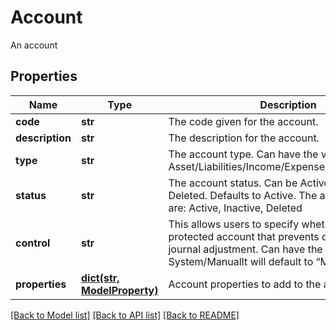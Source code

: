 # Account

An account

## Properties
Name | Type | Description | Notes
------------ | ------------- | ------------- | -------------
**code** | **str** | The code given for the account. | 
**description** | **str** | The description for the account. | [optional] 
**type** | **str** | The account type. Can have the values: Asset/Liabilities/Income/Expense/Capital/Revenue. | 
**status** | **str** | The account status. Can be Active, Inactive or Deleted. Defaults to Active. The available values are: Active, Inactive, Deleted | 
**control** | **str** | This allows users to specify whether this a protected account that prevents direct manual journal adjustment. Can have the values: System/ManualIt will default to “Manual”. | 
**properties** | [**dict(str, ModelProperty)**](ModelProperty.md) | Account properties to add to the account. | [optional] 

[[Back to Model list]](../README.md#documentation-for-models) [[Back to API list]](../README.md#documentation-for-api-endpoints) [[Back to README]](../README.md)


